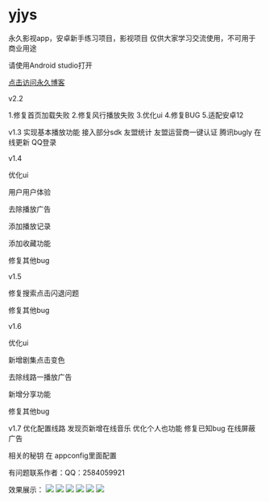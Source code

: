 # yjys
永久影视app，安卓新手练习项目，影视项目
仅供大家学习交流使用，不可用于商业用途

请使用Android studio打开

<a href="https://www.eonml.cn/">点击访问永久博客</a>

v2.2

1.修复首页加载失败
2.修复风行播放失败
3.优化ui
4.修复BUG
5.适配安卓12

v1.3 实现基本播放功能 接入部分sdk
友盟统计
友盟运营商一键认证
腾讯bugly 在线更新
QQ登录

v1.4

优化ui

用户用户体验

去除播放广告

添加播放记录

添加收藏功能

修复其他bug



v1.5

修复搜索点击闪退问题

修复其他bug



v1.6

优化ui

新增剧集点击变色

去除线路一播放广告

新增分享功能

修复其他bug



v1.7
优化配置线路
发现页新增在线音乐
优化个人也功能
修复已知bug
在线屏蔽广告

相关的秘钥 在 appconfig里面配置

有问题联系作者：QQ：2584059921

效果展示：
<img src="https://www.eonml.cn/zb_users/upload/2021/09/202109011442365914797.png">
<img src="https://www.eonml.cn/zb_users/upload/2021/09/202109011453212036583.png">
<img src="https://www.eonml.cn/zb_users/upload/2021/09/202109011453397054003.png" >
<img src="https://www.eonml.cn/zb_users/upload/2021/09/202109011505557067287.png" >
<img src="https://www.eonml.cn/zb_users/upload/2021/09/202109011506285991163.png">
<img src="https://www.eonml.cn/zb_users/upload/2021/09/202109011507066554725.png">


